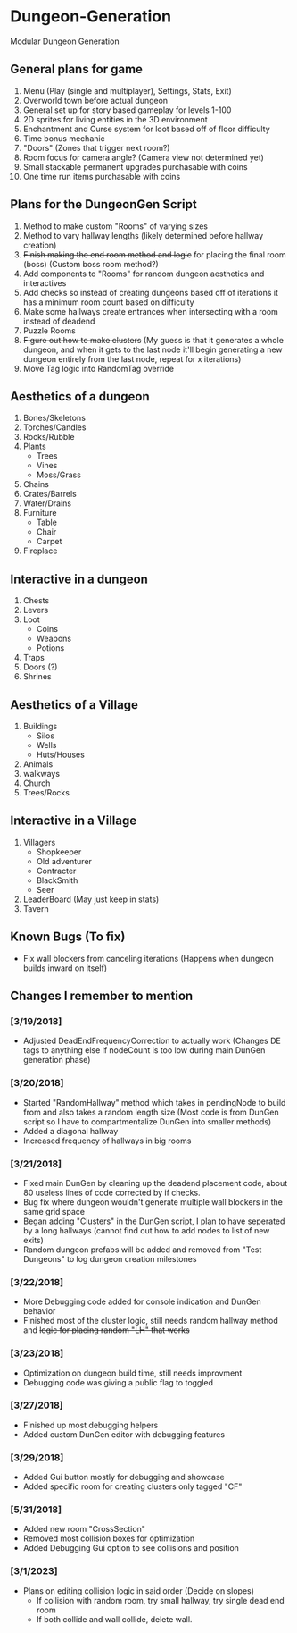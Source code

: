 # Dungeon-Generation
Modular Dungeon Generation

## General plans for game

1) Menu (Play (single and multiplayer), Settings, Stats, Exit)
2) Overworld town before actual dungeon
3) General set up for story based gameplay for levels 1-100
4) 2D sprites for living entities in the 3D environment
5) Enchantment and Curse system for loot based off of floor difficulty
6) Time bonus mechanic
7) "Doors" (Zones that trigger next room?)
8) Room focus for camera angle? (Camera view not determined yet) 
9) Small stackable permanent upgrades purchasable with coins
10) One time run items purchasable with coins


## Plans for the DungeonGen Script

1) Method to make custom "Rooms" of varying sizes
2) Method to vary hallway lengths (likely determined before hallway creation) 
3) ~~Finish making the end room method and logic~~ for placing the final room (boss) (Custom boss room method?)
4) Add components to "Rooms" for random dungeon aesthetics and interactives
5) Add checks so instead of creating dungeons based off of iterations it has a minimum room count based on difficulty
6) Make some hallways create entrances when intersecting with a room instead of deadend
7) Puzzle Rooms
8) ~~Figure out how to make clusters~~ (My guess is that it generates a whole dungeon, and when it gets to the last node it'll begin generating a new dungeon entirely from the last node, repeat for x iterations)
9) Move Tag logic into RandomTag override


## Aesthetics of a dungeon
1) Bones/Skeletons
2) Torches/Candles
3) Rocks/Rubble
4) Plants
    - Trees
    - Vines
    - Moss/Grass
5) Chains
6) Crates/Barrels
7) Water/Drains
8) Furniture
    - Table
    - Chair
    - Carpet
9) Fireplace


## Interactive in a dungeon

1) Chests
2) Levers
3) Loot
    - Coins
    - Weapons
    - Potions
4) Traps
5) Doors (?)
6) Shrines


## Aesthetics of a Village

1) Buildings
    - Silos
    - Wells
    - Huts/Houses
2) Animals
3) walkways
4) Church
5) Trees/Rocks


## Interactive in a Village

1) Villagers
    - Shopkeeper
    - Old adventurer
    - Contracter
    - BlackSmith
    - Seer
2) LeaderBoard (May just keep in stats)
3) Tavern

## Known Bugs (To fix)

- Fix wall blockers from canceling iterations (Happens when dungeon builds inward on itself)

## Changes I remember to mention

### [3/19/2018]
- Adjusted DeadEndFrequencyCorrection to actually work (Changes DE tags to anything else if nodeCount is too low during main DunGen generation phase)

### [3/20/2018]
- Started "RandomHallway" method which takes in pendingNode to build from and also takes a random length size
(Most code is from DunGen script so I have to compartmentalize DunGen into smaller methods)
- Added a diagonal hallway
- Increased frequency of hallways in big rooms

### [3/21/2018]
- Fixed main DunGen by cleaning up the deadend placement code, about 80 useless lines of code corrected by if checks.
- Bug fix where dungeon wouldn't generate multiple wall blockers in the same grid space 
- Began adding "Clusters" in the DunGen script, I plan to have seperated by a long hallways (cannot find out how to add nodes to list of new exits)
- Random dungeon prefabs will be added and removed from "Test Dungeons" to log dungeon creation milestones

### [3/22/2018]
- More Debugging code added for console indication and DunGen behavior
- Finished most of the cluster logic, still needs random hallway method and ~~logic for placing random "LH" that works~~

### [3/23/2018]
- Optimization on dungeon build time, still needs improvment
- Debugging code was giving a public flag to toggled

### [3/27/2018]
- Finished up most debugging helpers
- Added custom DunGen editor with debugging features

### [3/29/2018]
- Added Gui button mostly for debugging and showcase
- Added specific room for creating clusters only tagged "CF"

### [5/31/2018]
- Added new room "CrossSection"
- Removed most collision boxes for optimization
- Added Debugging Gui option to see collisions and position

### [3/1/2023]
- Plans on editing collision logic in said order (Decide on slopes)
    - If collision with random room, try small hallway, try single dead end room
    - If both collide and wall collide, delete wall.

